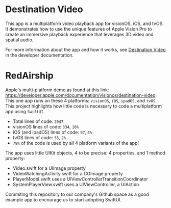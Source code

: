 # Destination Video

This app is a multiplatform video playback app for visionOS, iOS, and tvOS. It demonstrates how to use the unique features of Apple Vision Pro to create an immersive playback experience that leverages 3D video and spatial audio.

For more information about the app and how it works, see
[Destination Video](https://developer.apple.com/documentation/visionos/destination-video) in the developer documentation.


# RedAirship
Apple's multi-platform demo as found at this link: https://developer.apple.com/documentation/visionos/destination-video. This one app runs on these 4 platforms: `visionOS`, `iOS`, `ipadOS`, and `tvOS`. This project highlights how little code is necessary to code a multiplatform app using `SwiftUI`. 

- Total lines of code: `2047`
- visionOS lines of code: `334`, `16%`
- iOS (and ipadOS) lines of code: `97`, `4%`
- tvOS lines of code: `55`, `2%`
- `78%` of the code is used by all 4 platform variants of the app!

The app uses little UIKit objects, 4 to be precise: 4 properties, and 1 method property:
- Video.swift for a UIImage property
- VideoWatchingActivity.swift for a CGImage property
- PlayerModel.swift uses a UIViewControllerTransitionCoordinator
- SystemPlayerView.swift uses a UIViewController, a UIAction

Commiting this repository to our company's Github space as a good example app to encourage us to start adopting SwiftUI.
